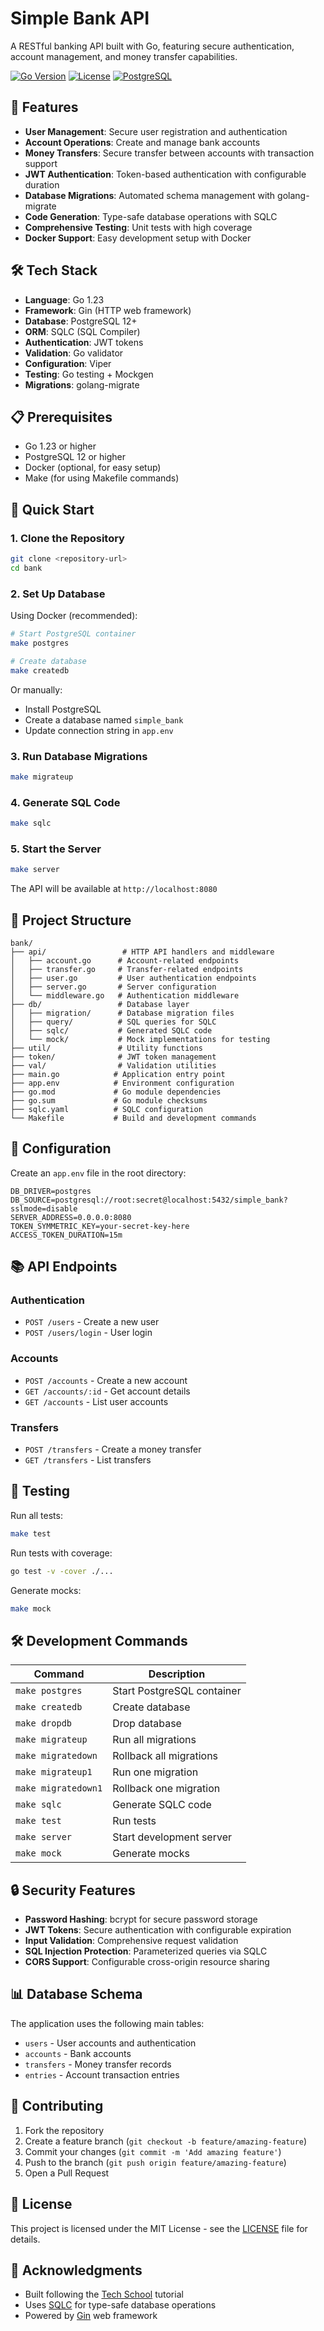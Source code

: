 # Simple Bank API

A RESTful banking API built with Go, featuring secure authentication, account management, and money transfer capabilities.

[![Go Version](https://img.shields.io/badge/Go-1.23-blue.svg)](https://golang.org/)
[![License](https://img.shields.io/badge/License-MIT-green.svg)](LICENSE)
[![PostgreSQL](https://img.shields.io/badge/PostgreSQL-12+-blue.svg)](https://www.postgresql.org/)

## 🚀 Features

- **User Management**: Secure user registration and authentication
- **Account Operations**: Create and manage bank accounts
- **Money Transfers**: Secure transfer between accounts with transaction support
- **JWT Authentication**: Token-based authentication with configurable duration
- **Database Migrations**: Automated schema management with golang-migrate
- **Code Generation**: Type-safe database operations with SQLC
- **Comprehensive Testing**: Unit tests with high coverage
- **Docker Support**: Easy development setup with Docker

## 🛠️ Tech Stack

- **Language**: Go 1.23
- **Framework**: Gin (HTTP web framework)
- **Database**: PostgreSQL 12+
- **ORM**: SQLC (SQL Compiler)
- **Authentication**: JWT tokens
- **Validation**: Go validator
- **Configuration**: Viper
- **Testing**: Go testing + Mockgen
- **Migrations**: golang-migrate

## 📋 Prerequisites

- Go 1.23 or higher
- PostgreSQL 12 or higher
- Docker (optional, for easy setup)
- Make (for using Makefile commands)

## 🚀 Quick Start

### 1. Clone the Repository

```bash
git clone <repository-url>
cd bank
```

### 2. Set Up Database

Using Docker (recommended):
```bash
# Start PostgreSQL container
make postgres

# Create database
make createdb
```

Or manually:
- Install PostgreSQL
- Create a database named `simple_bank`
- Update connection string in `app.env`

### 3. Run Database Migrations

```bash
make migrateup
```

### 4. Generate SQL Code

```bash
make sqlc
```

### 5. Start the Server

```bash
make server
```

The API will be available at `http://localhost:8080`

## 📁 Project Structure

```
bank/
├── api/                 # HTTP API handlers and middleware
│   ├── account.go      # Account-related endpoints
│   ├── transfer.go     # Transfer-related endpoints
│   ├── user.go         # User authentication endpoints
│   ├── server.go       # Server configuration
│   └── middleware.go   # Authentication middleware
├── db/                 # Database layer
│   ├── migration/      # Database migration files
│   ├── query/          # SQL queries for SQLC
│   ├── sqlc/           # Generated SQLC code
│   └── mock/           # Mock implementations for testing
├── util/               # Utility functions
├── token/              # JWT token management
├── val/                # Validation utilities
├── main.go            # Application entry point
├── app.env            # Environment configuration
├── go.mod             # Go module dependencies
├── go.sum             # Go module checksums
├── sqlc.yaml          # SQLC configuration
└── Makefile           # Build and development commands
```

## 🔧 Configuration

Create an `app.env` file in the root directory:

```env
DB_DRIVER=postgres
DB_SOURCE=postgresql://root:secret@localhost:5432/simple_bank?sslmode=disable
SERVER_ADDRESS=0.0.0.0:8080
TOKEN_SYMMETRIC_KEY=your-secret-key-here
ACCESS_TOKEN_DURATION=15m
```

## 📚 API Endpoints

### Authentication
- `POST /users` - Create a new user
- `POST /users/login` - User login

### Accounts
- `POST /accounts` - Create a new account
- `GET /accounts/:id` - Get account details
- `GET /accounts` - List user accounts

### Transfers
- `POST /transfers` - Create a money transfer
- `GET /transfers` - List transfers

## 🧪 Testing

Run all tests:
```bash
make test
```

Run tests with coverage:
```bash
go test -v -cover ./...
```

Generate mocks:
```bash
make mock
```

## 🛠️ Development Commands

| Command | Description |
|---------|-------------|
| `make postgres` | Start PostgreSQL container |
| `make createdb` | Create database |
| `make dropdb` | Drop database |
| `make migrateup` | Run all migrations |
| `make migratedown` | Rollback all migrations |
| `make migrateup1` | Run one migration |
| `make migratedown1` | Rollback one migration |
| `make sqlc` | Generate SQLC code |
| `make test` | Run tests |
| `make server` | Start development server |
| `make mock` | Generate mocks |

## 🔒 Security Features

- **Password Hashing**: bcrypt for secure password storage
- **JWT Tokens**: Secure authentication with configurable expiration
- **Input Validation**: Comprehensive request validation
- **SQL Injection Protection**: Parameterized queries via SQLC
- **CORS Support**: Configurable cross-origin resource sharing

## 📊 Database Schema

The application uses the following main tables:
- `users` - User accounts and authentication
- `accounts` - Bank accounts
- `transfers` - Money transfer records
- `entries` - Account transaction entries

## 🤝 Contributing

1. Fork the repository
2. Create a feature branch (`git checkout -b feature/amazing-feature`)
3. Commit your changes (`git commit -m 'Add amazing feature'`)
4. Push to the branch (`git push origin feature/amazing-feature`)
5. Open a Pull Request

## 📝 License

This project is licensed under the MIT License - see the [LICENSE](LICENSE) file for details.

## 🙏 Acknowledgments

- Built following the [Tech School](https://github.com/techschool) tutorial
- Uses [SQLC](https://sqlc.dev/) for type-safe database operations
- Powered by [Gin](https://gin-gonic.com/) web framework

